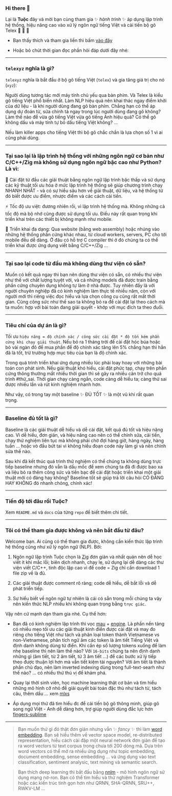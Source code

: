 ### Hi there 👋

Lại là **Tuộc** đây và mời bạn cùng tham gia ✨ _hành trình_ ✨ áp dụng lập trình hệ thống, hiệu năng cao vào xử lý ngôn ngữ tiếng Việt và cải tiến bộ gõ Telex 🐙 🐙 🐙

* Bạn thấy thích và tham gia liền thì bấm [vào đây](https://github.com/telexyz#t%C3%B4i-c%C3%B3-th%E1%BB%83-tham-gia-%C4%91%C6%B0%E1%BB%A3c-kh%C3%B4ng-v%C3%A0-n%C3%AAn-b%E1%BA%AFt-%C4%91%E1%BA%A7u-t%E1%BB%AB-%C4%91%C3%A2u)

* Hoặc bỏ chút thời gian đọc phần hỏi đáp dưới đây nhé:

- - -

### `telexyz` nghĩa là gì?

`telexyz` nghĩa là bắt đầu ở bộ gõ tiếng Việt (`telex`) và gia tăng giá trị cho nó (`xyz`):

Người dùng tương tác mới máy tính chủ yếu qua bàn phím. Và Telex là kiểu gõ tiếng Việt phổ biến nhất. Làm NLP hiệu quả nên khai thác ngay điểm khởi của dữ liệu - là khi người dùng đang gõ bàn phím. Chẳng hạn có thể áp dụng dự đoán từ, sửa chính tả ngay trong lúc người dùng đang gõ không? Làm thế nào để vừa gõ tiếng Việt vừa gõ tiếng Anh hiệu quả? Có thể gõ không dấu và máy tính tự bỏ dấu tiếng Việt không? ...

Nếu làm killer apps cho tiếng Việt thì bộ gõ chắc chắn là lựa chọn số 1 vì ai cũng phải dùng.

- - -

### Tại sao lại là lập trình hệ thống với những ngôn ngữ cơ bản như C/C++/Zig mà không sử dụng ngôn ngữ bậc cao như Python? Là vì:

🔭 Cài đặt từ đầu các giải thuật bằng ngôn ngữ lập trình bậc thấp và sử dụng các kỹ thuật tối ưu hóa ở mức lập trình hệ thống sẽ giúp chương trình chạy NHANH NHẤT - và có sự hiểu sâu hơn về giải thuật, dữ liệu, và hệ thống từ đó biết được ưu điểm, nhược điểm và các cách cải tiến.

⚡ Tốc độ ưu việt: đương nhiên rồi, vì lập trình hệ thống mà. Không những cả tốc độ mà bộ nhớ cũng được sử dụng tối ưu. Điều này rất quan trọng khi triển khai trên các thiết bị không mạnh như mobile.

🌱 Triển khai đa dạng: Qua website (bằng web assembly) hoặc nhúng vào những hệ thống phần cứng khác nhau, từ cloud workers, servers, PC cho tới mobile đều dễ dàng. Ở đâu có hỗ trợ C compiler thì ở đó chúng ta có thể triển khai được ứng dụng viết bằng C/C++/Zig ...

- - -

### Tại sao lại code từ đầu mà không dùng thư viện có sẵn?

Muốn có kết quả ngay thì bạn nên dùng thư viện có sẵn, có nhiều thư viện như thế với chất lượng tuyệt vời, và cả những models đã được train bằng phần cứng chuyên dụng không tự làm ở nhà được. Tuy nhiên đấy là với người chuyên nghiệp đã có kinh nghiệm làm thực tế nhiều năm, còn với người mới thì riêng việc đọc hiểu và lựa chọn công cụ cũng rất mất thời gian. Cũng công sức như thế sao ta không bỏ ra để cài đặt lại theo cách mà ta muốn: hợp với bài toán đang giải quyết - khớp với mục đích ta theo đuổi.

- - -

### Tiêu chí của dự án là gì?

Tối ưu `hiệu năng = độ chính xác / công sức cài đặt * độ tốn kém phần cứng khi chạy giải thuật`. Nếu bỏ ra 1 tháng trời để cài đặt hóc búa hoặc bỏ vài ngàn đô để mua phần để độ chính xác tăng lên 5% chẳng hạn thì hẳn đã là tốt, trừ trường hợp mục tiêu của bạn là độ chính xác.

Trong quá trình triển khai ứng dụng nhiều lúc phải loay hoay với những bài toán con phát sinh. Nếu giải thuật khó hiểu, cài đặt phức tạp, chạy trên phần cứng thông thường mất nhiều thời gian thì sẽ gây ra nhiều cản trở cho quá trình #thử_sai. Thời gian chạy càng ngắn, code càng dễ hiểu ta; càng thử sai được nhiều lần và rút kinh nghiệm nhanh hơn.

Như vậy, có trong tay một baseline ✨ ĐỦ TỐT ✨ là một vũ khí rất quan trọng.

- - -

### Baseline đủ tốt là gì?

Baseline là các giải thuật dễ hiểu và dễ cài đặt, kết quả đủ tốt và hiệu năng cao. Vì dễ hiểu, đơn giản, và hiệu năng cao nên có thể chỉnh sửa, cải tiến, chạy thử nghiệm liên tục mà không phải chờ đợi hàng giờ, hàng ngày, hàng tuần ... hoặc vò đầu bứt tai vì không hiểu đoạn code này làm gì và nên chỉnh sửa thế nào.

Sau khi đã kết thúc quá trình thử nghiệm có thể chúng ta không dùng trực tiếp baseline nhưng đó vẫn là dấu mốc để xem chúng ta đã đi được bao xa và liệu bỏ ra thêm công sức và tiền bạc để cài đặt hoặc triển khai một giải thuật mới có đáng hay không? Baseline tốt sẽ giúp trả lời câu hỏi CÓ ĐÁNG HAY KHÔNG đó nhanh chóng, chính xác!


- - -

### Tiến độ tới đâu rồi Tuộc?

Xem `README.md` và `docs` của từng `repo` để biết thêm chi tiết.


- - -

### Tôi có thể tham gia được không và nên bắt đầu từ đâu?

Welcome bạn. Ai cũng có thể tham gia được, không cần kiến thức lập trình hệ thống cũng như xử lý ngôn ngữ (NLP). Bởi:

1. Ngôn ngữ lập trình Tuộc chọn là [Zig](https://ziglang.org/documentation/master) đơn giản và nhất quán nên dễ học viết ít khi mắc lỗi; biên dịch nhanh, chạy lẹ, sử dụng lại dễ dàng các thư viện viết C/C++, tính độc lập cao vì để code = Zig chỉ cần download 1 file zip về là đủ.

2. Các giải thuật được comment rõ ràng; code dễ hiểu, dễ bắt lỗi và dễ phát triển tiếp.

3. Sự hiểu biết về ngôn ngữ tự nhiên là cái có sẵn trong mỗi chúng ta vậy nên kiến thức NLP nhiều khi không quan trọng bằng `trực giác`.

Vậy nên cứ mạnh dạn tham gia nhé. Cụ thể hơn:

* Bạn đã có kinh nghiệm lập trình thì vọc [mau](https://github.com/telexyz/mau) + [engine](https://github.com/telexyz/engine). Là phần nền tảng có nhiều mẹo tối ưu các giải thuật kinh điển được cài đặt và may đo riêng cho tiếng Việt như tách và phân loại token thành Vietnamese vs non-Vietnamese, phân tích ngữ âm các token là âm tiết Tiếng Việt và định danh không dùng từ điển. Khi cần ép số lượng tokens xuống để làm nhẹ baseline thì nên làm thế nào? Với `16-bits` chúng ta nên định danh những gì (âm tiết, từ 2 âm tiết, từ 3 âm tiết ...) để các bước xử lý tiếp theo được thuận lợi hơn mà vẫn tiết kiệm tài nguyên? Với âm tiết là thành phần chủ đạo, nên làm inverted indexing dùng trong full-text-searh như thế nào? ... có nhiều thứ thú vị để khám phá.

* Quay lại thời sinh viên, học machine learning thật cơ bản và tìm hiểu những mô hình cỡ nhỏ để giải quyết bài toán đặc thù như tách từ, tách câu, thêm dấu ... xem [mlxs](https://github.com/telexyz/mlxs/issues)

* Áp dụng mọi thứ đã tìm hiểu đc để cải tiến bộ gõ thông minh, giúp gõ song ngữ Việt - Anh dễ dàng hơn, trợ giúp người dùng đắc lực hơn [fingers-sublime](https://github.com/telexyz/fingers-sublime)

- - -

> Bạn muốn thứ gì đó thật đơn giản nhưng vẫn ✨ _fancy_ ✨ thì làm [word embedding](https://github.com/telexyz/embed). Bạn sẽ hiểu thêm về vector space model, re-distributed representation, hiểu cách cài đặp một neural network đơn giản để tạo ra word vectors từ text corpus trong chưa tới 200 dòng mã. Dựa trên word vectors có thể mở ra nhiều ứng dụng như topic embedding, document embedding, sense embedding ... và ứng dụng vào text classification, sentiment analysic, text mining và semantic search.

> Bạn thích deep learning thì bắt đầu bằng [nnlm](https://github.com/telexyz/nnlm) - mô hình ngôn ngữ sử dụng mạng nơ-ron. Bạn có thể tìm hiểu và thử nghiệm Transformer hoặc các kiến trúc tinh gọn hơn như QRNN, SHA-QRNN, SRU++, RWKV-LM ...
